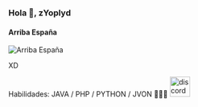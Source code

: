 ### Hola 👋, zYoplyd
#### Arriba España
![Arriba España](https://f.wetop.cf/webcontent/github/banner/banner_xd.png)

XD

Habilidades:  JAVA / PHP / PYTHON / JVON  🥵🥵🥵 
[<img src='https://cdn.jsdelivr.net/npm/simple-icons@3.0.1/icons/discord.svg' alt='discord' height='40'>](https://f.wetop.cf/s/discord)  

